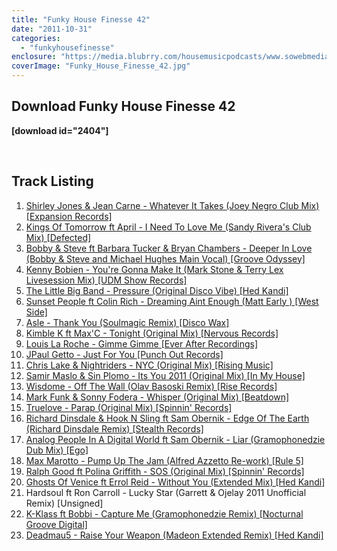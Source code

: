 ```yaml
---
title: "Funky House Finesse 42"
date: "2011-10-31"
categories: 
  - "funkyhousefinesse"
enclosure: "https://media.blubrry.com/housemusicpodcasts/www.sowebmediauk.co.uk/dj-shows/OnePhatDj2/Funky_House_Finesse_42_Oct_2011_128.mp3 audio/mpeg "
coverImage: "Funky_House_Finesse_42.jpg"
---
```


## Download Funky House Finesse 42

**\[download id="2404"\]**

 

## Track Listing

1. [Shirley Jones & Jean Carne - Whatever It Takes (Joey Negro Club Mix) \[Expansion Records\]](https://clk.tradedoubler.com/click?p=23708&a=1254950&url=http%3A%2F%2Fitunes.apple.com%2Fgb%2Falbum%2Fwhatever-it-takes%2Fid461162254%3Fuo%3D4%26partnerId%3D2003)
2. [Kings Of Tomorrow ft April - I Need To Love Me (Sandy Rivera's Club Mix) \[Defected\]](https://clk.tradedoubler.com/click?p=23708&a=1254950&url=http%3A%2F%2Fitunes.apple.com%2Fgb%2Falbum%2Fi-need-to-love-me-sandy-riveras%2Fid459102016%3Fuo%3D4%26partnerId%3D2003)
3. [Bobby & Steve ft Barbara Tucker & Bryan Chambers - Deeper In Love (Bobby & Steve and Michael Hughes Main Vocal) \[Groove Odyssey\]](https://www.traxsource.com/index.php?act=show&fc=tpage&cr=titles&cv=113516&alias=upfront)
4. [Kenny Bobien - You're Gonna Make It (Mark Stone & Terry Lex Livesession Mix) \[UDM Show Records\]](https://clk.tradedoubler.com/click?p=23708&a=1254950&url=http%3A%2F%2Fitunes.apple.com%2Fgb%2Falbum%2Fyoure-gonna-make-it-part-2%2Fid463215515%3Fuo%3D4%26partnerId%3D2003)
5. [The Little Big Band - Pressure (Original Disco Vibe) \[Hed Kandi\]](https://clk.tradedoubler.com/click?p=23708&a=1254950&url=http%3A%2F%2Fitunes.apple.com%2Fgb%2Falbum%2Fdisco-heaven-2011%2Fid464280359%3Fuo%3D4%26partnerId%3D2003)
6. [Sunset People ft Colin Rich - Dreaming Aint Enough (Matt Early ) \[West Side\]](https://www.traxsource.com/index.php?act=show&fc=tpage&cr=titles&cv=101095&alias=djpages)
7. [Asle - Thank You (Soulmagic Remix) \[Disco Wax\]](https://clk.tradedoubler.com/click?p=23708&a=1254950&url=http%3A%2F%2Fitunes.apple.com%2Fgb%2Falbum%2Fthank-you-soulmagic-remix%2Fid459642085%3Fi%3D459642118%26uo%3D4%26partnerId%3D2003)
8. [Kimble K ft Max'C - Tonight (Original Mix) \[Nervous Records\]](https://clk.tradedoubler.com/click?p=23708&a=1254950&url=http%3A%2F%2Fitunes.apple.com%2Fgb%2Falbum%2Ftonight-feat.-max-c-single%2Fid465807838%3Fuo%3D4%26partnerId%3D2003)
9. [Louis La Roche - Gimme Gimme \[Ever After Recordings\]](https://clk.tradedoubler.com/click?p=23708&a=1254950&url=http%3A%2F%2Fitunes.apple.com%2Fgb%2Falbum%2Fgimme-gimme-the-wall-ep%2Fid465051460%3Fuo%3D4%26partnerId%3D2003)
10. [JPaul Getto - Just For You \[Punch Out Records\]](https://clk.tradedoubler.com/click?p=23708&a=1254950&url=http%3A%2F%2Fitunes.apple.com%2Fgb%2Falbum%2Fjust-for-you%2Fid431481741%3Fi%3D431481754%26uo%3D4%26partnerId%3D2003)
11. [Chris Lake & Nightriders - NYC (Original Mix) \[Rising Music\]](https://clk.tradedoubler.com/click?p=23708&a=1254950&url=http%3A%2F%2Fitunes.apple.com%2Fgb%2Falbum%2Fnyc-original-mix%2Fid465918615%3Fi%3D465918619%26uo%3D4%26partnerId%3D2003)
12. [Samir Maslo & Sin Plomo - Its You 2011 (Original Mix) \[In My House\]](https://clk.tradedoubler.com/click?p=23708&a=1254950&url=http%3A%2F%2Fitunes.apple.com%2Fgb%2Falbum%2Fits-you-2011-original-mix%2Fid465582619%3Fi%3D465582643%26uo%3D4%26partnerId%3D2003)
13. [Wisdome - Off The Wall (Olav Basoski Remix) \[Rise Records\]](https://www.amazon.co.uk/gp/product/B005QO8F84/ref=as_li_ss_tl?ie=UTF8&tag=onephatdj-21&linkCode=as2&camp=1634&creative=19450&creativeASIN=B005QO8F84)
14. [Mark Funk & Sonny Fodera - Whisper (Original Mix) \[Beatdown\]](https://www.beatport.com/track/whisper-original-mix/2075320)
15. [Truelove - Parap (Original Mix) \[Spinnin' Records\]](https://clk.tradedoubler.com/click?p=23708&a=1254950&url=http%3A%2F%2Fitunes.apple.com%2Fgb%2Falbum%2Fparap-original-mix%2Fid452198873%3Fi%3D452198880%26uo%3D4%26partnerId%3D2003)
16. [Richard Dinsdale & Hook N Sling ft Sam Obernik - Edge Of The Earth (Richard Dinsdale Remix) \[Stealth Records\]](https://clk.tradedoubler.com/click?p=23708&a=1254950&url=http%3A%2F%2Fitunes.apple.com%2Fgb%2Falbum%2Fedge-earth-richard-dinsdale%2Fid450498231%3Fi%3D450498269%26uo%3D4%26partnerId%3D2003)
17. [Analog People In A Digital World ft Sam Obernik - Liar (Gramophonedzie Dub Mix) \[Ego\]](https://clk.tradedoubler.com/click?p=23708&a=1254950&url=http%3A%2F%2Fitunes.apple.com%2Fgb%2Falbum%2Fliar-feat.-sam-obernik%2Fid443214677%3Fuo%3D4%26partnerId%3D2003)
18. [Max Marotto - Pump Up The Jam (Alfred Azzetto Re-work) \[Rule 5\]](https://clk.tradedoubler.com/click?p=23708&a=1254950&url=http%3A%2F%2Fitunes.apple.com%2Fgb%2Falbum%2Fpump-up-jam-alfred-azzetto%2Fid455514357%3Fi%3D455514365%26uo%3D4%26partnerId%3D2003)
19. [Ralph Good ft Polina Griffith - SOS (Original Mix) \[Spinnin' Records\]](https://clk.tradedoubler.com/click?p=23708&a=1254950&url=http%3A%2F%2Fitunes.apple.com%2Fgb%2Falbum%2Fsos-feat.-polina-griffith%2Fid446808650%3Fuo%3D4%26partnerId%3D2003)
20. [Ghosts Of Venice ft Errol Reid - Without You (Extended Mix) \[Hed Kandi\]](https://clk.tradedoubler.com/click?p=23708&a=1254950&url=http%3A%2F%2Fitunes.apple.com%2Fgb%2Falbum%2Fwithout-you-extended-mix-feat.%2Fid464280359%3Fi%3D464280599%26uo%3D4%26partnerId%3D2003)
21. Hardsoul ft Ron Carroll - Lucky Star (Garrett & Ojelay 2011 Unofficial Remix) \[Unsigned\]
22. [K-Klass ft Bobbi - Capture Me (Gramophonedzie Remix) \[Nocturnal Groove Digital\]](https://clk.tradedoubler.com/click?p=23708&a=1254950&url=http%3A%2F%2Fitunes.apple.com%2Fgb%2Falbum%2Fcapture-me-pt.-2-feat.-bobbi%2Fid448051764%3Fuo%3D4%26partnerId%3D2003)
23. [Deadmau5 - Raise Your Weapon (Madeon Extended Remix) \[Hed Kandi\]](https://clk.tradedoubler.com/click?p=23708&a=1254950&url=http%3A%2F%2Fitunes.apple.com%2Fgb%2Falbum%2Fraise-your-weapon-madeon-extended%2Fid464280359%3Fi%3D464280750%26uo%3D4%26partnerId%3D2003)
